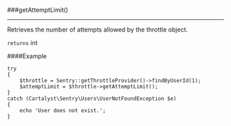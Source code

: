 <a id="getAttemptLimit"></a>
###getAttemptLimit()

----------

Retrieves the number of attempts allowed by the throttle object.

`returns` int

####Example

	try
	{
		$throttle = Sentry::getThrottleProvider()->findByUserId(1);
		$attemptLimit = $throttle->getAttemptLimit();
	}
	catch (Cartalyst\Sentry\Users\UserNotFoundException $e)
	{
		echo 'User does not exist.';
	}